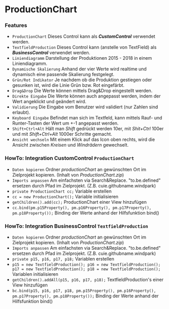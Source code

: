 # ProductionChart

### Features

* `ProductionChart` Dieses Control kann als _**CustomControl**_ verwendet werden.
* `TextfieldProduction` Dieses Control kann (anstelle von TextField) als _**BusinessControl**_ verwendet werden.
* `Liniendiagramm` Darstellung der Produktionen 2015 - 2018 in einem Liniendiagramm.
* `Dynamische Skalierung` Anhand der vier Werte wird realtime und dynamisch eine passende Skalierung festgelegt.
* `Grün/Rot Indikator` Je nachdem ob die Produktion gestiegen oder gesunken ist, wird die Linie Grün bzw. Rot eingefärbt.
* `Drag&Drop` Die Werte können mittels Drag&Drop eingestellt werden.
* `Direkte Eingabe` Die Werte können auch angepasst werden, indem der Wert angeklickt und geändert wird.
* `Validierung` Die Eingabe vom Benutzer wird validiert (nur Zahlen sind erlaubt).
* `Keyboard Eingabe` Befindet man sich im Textfeld, kann mittels Rauf- und Runter-Tasten der Wert um +-1 angepasst werden.
* `Shift+Ctrl+Alt` Hält man _Shift_ gedrückt werden 10er, mit _Shit+Ctrl_ 100er und mit _Shift+Ctrl+Alt_ 1000er Schritte gemacht.
* `Ansicht wechseln` Mit einem Klick auf das Icon oben rechts, wird die Ansicht zwischen _Kreisen_ und _Windrädern_ gewechselt.

### HowTo: Integration CustomControl `ProductionChart`
* `Daten kopieren` Ordner _productionChart_ an gewünschten Ort im Zielprojekt kopieren. (Inhalt von _ProductionChart.zip_)
* `Imports anpassen` Am einfachsten via Search&Replace. "to.be.defined" ersetzen durch Pfad im Zielprojekt. (Z.B. cuie.githubname.windpark)
* `private ProductionChart cc;` Variable erstellen 
* `cc = new ProductionChart();` Variable initialisieren
* `getChildren().add(cc);` ProductionChart einer View hinzufügen
* `cc.bind(pm.p15Property(), pm.p16Property(), pm.p17Property(), pm.p18Property());` Binding der Werte anhand der Hilfsfunktion bind()

### HowTo: Integration BusinessControl `TextfieldProduction`
* `Daten kopieren` Ordner _productionChart_ an gewünschten Ort im Zielprojekt kopieren. (Inhalt von _ProductionChart.zip_)
* `Imports anpassen` Am einfachsten via Search&Replace. "to.be.defined" ersetzen durch Pfad im Zielprojekt. (Z.B. cuie.githubname.windpark)
* `private p15, p16, p17, p18;` Variablen erstellen 
* `p15 = new TextfieldProduction(); p16 = new TextfieldProduction(); p17 = new TextfieldProduction(); p18 = new TextfieldProduction();` Variablen initialisieren
* `getChildren().addAll(p15, p16, p17, p18);` TextfieldProduction's einer View hinzufügen
* `bc.bind(p15, p16, p17, p18, pm.p15Property(), pm.p16Property(), pm.p17Property(), pm.p18Property());` Binding der Werte anhand der Hilfsfunktion bind()